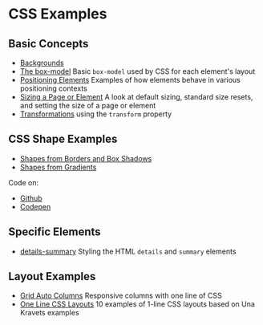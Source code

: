 # CSS Examples

## Basic Concepts

- [Backgrounds](./backgrounds/)
- [The box-model](https://janegca.github.io/examples/css/box-model/box-model.html)
  Basic `box-model` used by CSS for each element's layout
- [Positioning Elements](https://janegca.github.io/examples/css/positioning/)
  Examples of how elements behave in various positioning contexts
- [Sizing a Page or Element](https://janegca.github.io/examples/css/sizing) A
  look at default sizing, standard size resets, and setting the size of a page
  or element
- [Transformations](https://janegca.github.io/examples/css/transformations/)
  using the `transform` property

## CSS Shape Examples

- [Shapes from Borders and Box Shadows](https://janegca.github.io/examples/css/shapes/index.html)
- [Shapes from Gradients](https://janegca.github.io/examples/css/shapes/gradient-shapes.html)

Code on:

- [Github](https://github.com/janegca/examples/tree/main/css/shapes)
- [Codepen](https://codepen.io/collection/XKjdNk)

## Specific Elements

- [details-summary](https://janegca.github.io/examples/css/details-summary/details-summary.html)
  Styling the HTML `details` and `summary` elements

## Layout Examples

- [Grid Auto Columns](https://janegca.github.io/examples/css/grid-auto-cols/grid-auto-cols.html)
  Responsive columns with one line of CSS
- [One Line CSS Layouts](https://janegca.github.io/examples/css/1-line-layouts/1-line-layouts.html)
  10 examples of 1-line CSS layouts based on Una Kravets examples

